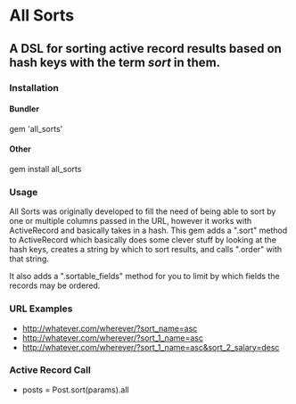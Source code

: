 # All Sorts

## A DSL for sorting active record results based on hash keys with the term _sort_ in them.

### Installation

#### Bundler
gem 'all_sorts'

#### Other
gem install all_sorts

### Usage
All Sorts was originally developed to fill the need of being able to
sort by one or multiple columns passed in the URL, however it works with
ActiveRecord and basically takes in a hash.  This gem adds a ".sort" method
to ActiveRecord which basically does some clever stuff by looking at the
hash keys, creates a string by which to sort results, and calls ".order"
with that string.

It also adds a ".sortable_fields" method for you to limit by which fields
the records may be ordered.

### URL Examples
* http://whatever.com/wherever/?sort_name=asc
* http://whatever.com/wherever/?sort_1_name=asc
* http://whatever.com/wherever/?sort_1_name=asc&sort_2_salary=desc

### Active Record Call
* posts = Post.sort(params).all
